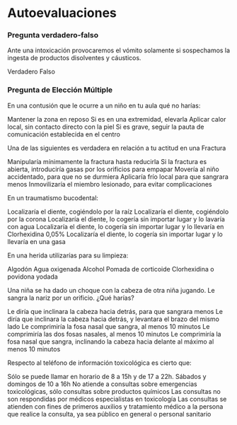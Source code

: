 # Autoevaluaciones 

### Pregunta verdadero-falso

<quiz name="">
	<question>
		<p>Ante una intoxicación provocaremos el vómito solamente si sospechamos la ingesta de productos disolventes y cáusticos.</p>
		<answer>Verdadero</answer>
		<answer correct>Falso</answer>
	</question>
</quiz>

### Pregunta de Elección Múltiple

<quiz name="">
	<question>
		<p>En una contusión que le ocurre a un niño en tu aula qué no harías:</p>
		<answer>Mantener la zona en reposo</answer>
		<answer>Si es en una extremidad, elevarla</answer>
		<answer correct>Aplicar calor local, sin contacto directo con la piel</answer>
		<answer>Si es grave, seguir la pauta de comunicación establecida en el centro</answer>
	</question>
	<question>
		<p>Una de las siguientes es verdadera en relación a tu actitud en una Fractura</p>
		<answer>Manipularía mínimamente la fractura hasta reducirla</answer>
		<answer>Si la fractura es abierta, introduciría gasas por los orificios para empapar</answer>
		<answer>
			Movería al niño accidentado, para que no se durmiera</answer>
		<answer>Aplicaría frío local para que sangrara menos</answer>
		<answer correct>
			Inmovilizaría el miembro lesionado, para evitar complicaciones</answer>
	</question>
	<question>
		<p>En un traumatismo bucodental:</p>
		<answer>Localizaría el diente, cogiéndolo por la raíz</answer>
		<answer correct>Localizaría el diente, cogiéndolo por la corona</answer>
		<answer>Localizaría el diente, lo cogería sin importar lugar y lo lavaría con agua</answer>
		<answer>Localizaría el diente, lo cogería sin importar lugar y lo llevaría en Clorhexidina 0,05%</answer>
		<answer>Localizaría el diente, lo cogería sin importar lugar y lo llevaría en una gasa</answer>
	</question>
	<question>
		<p>En una herida utilizarías para su limpieza:</p>
		<answer>Algodón</answer>
		<answer>Agua oxigenada</answer>
		<answer>Alcohol</answer>
		<answer>Pomada de corticoide</answer>
		<answer correct>Clorhexidina o povidona yodada</answer>
	</question>
	<question>
		<p>Una niña se ha dado un choque con la cabeza de otra niña jugando. Le sangra la nariz por un orificio. ¿Qué harías?</p>
		<answer>Le diría que inclinara la cabeza hacia detrás, para que sangrara menos</answer>
		<answer>Le diría que inclinara la cabeza hacia detrás, y levantara el brazo del mismo lado</answer>
		<answer correct>Le comprimiría la fosa nasal que sangra, al menos 10 minutos</answer>
		<answer>Le comprimiría las dos fosas nasales, al menos 10 minutos</answer>
		<answer>Le comprimiría la fosa nasal que sangra, inclinando la cabeza hacia delante al máximo al menos 10 minutos</answer>
	</question>
	<question>
		<p>Respecto al teléfono de información toxicológica es cierto que:</p>
		<answer>Sólo se puede llamar en horario de 8 a 15h y de 17 a 22h. Sábados y domingos de 10 a 16h</answer>
		<answer>No atiende a consultas sobre emergencias toxicológicas, sólo consultas sobre productos químicos</answer>
		<answer>Las consultas no son respondidas por médicos especialistas en toxicología</answer>
		<answer correct>Las consultas se atienden con fines de primeros auxilios y tratamiento médico a la persona que realice la consulta, ya
			sea público en general o personal sanitario</answer>
	</question>
</quiz>
